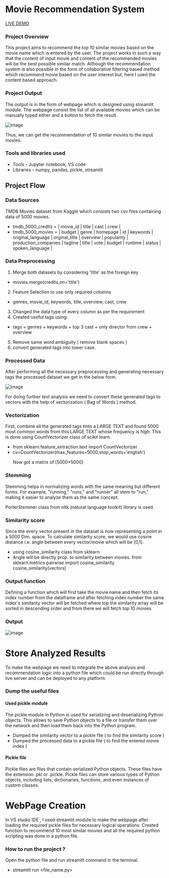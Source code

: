 # Movie Recommendation System

[LIVE DEMO](https://movierecommendationsyst-pa3bdka3kfsv2nek9onxob.streamlit.app/) 


### Project Overview
This project aims to recommend the top 10 similar movies based on the movie name which is entered by the user. The project works in such a way that the content of input movie and content of the recommended movies will be the best possible similar match.
Although the recommendation system is also possible in the form of collaborative filtering based method which recommend movie based on the user interest but, here I used the content based approach.

### Project Output
The output is in the form of webpage which is designed using streamlit module. The webpage consist the list of all available movies which can be manually typed either and a button to fetch the result. <p> </p>
![image](https://github.com/sachin-0502/movie_recommendation_syst/assets/144464445/f35896e9-a8a8-4bba-a309-502275f2981b)


Thus, we can get the recommendation of 10 similar movies to the input movies.
### Tools and libraries used
- Tools - Jupyter notebook, VS code
- Libraries - numpy, pandas, pickle, streamlit

## Project Flow


### Data Sources
TMDB Movies dataset from Kaggle which consists two csv files containing data of 5000 movies.
- tmdb_5000_credits = | movie_id | title | cast | crew |
- tmdb_5000_movies  = | budget | genre | homepage | id | keywords | original_language | orginal_title | overview | popularity | production_companies | tagline | title | vote | budget | runtime | status | spoken_language |



### Data Preprocessing
1. Merge both datasets by considering 'title' as the foreign key
- movies.merge(credits,on='title')
2. Feature Selection to use only required columns
- genres, movie_id, keywords, title, overview, cast, crew
3. Changed the data type of every column as per the requirement
4. Created useful tags using:
- tags = genres + keywords + top 3 cast + only director from crew + overview
5. Remove same word ambiguity ( remove blank spaces )
6. convert generated tags into lower case.

### Processed Data
After performing all the necessary preprocessing and generating necessary tags the processed dataset we get in the below form.<p> </p> 

![image](https://github.com/sachin-0502/movie_recommendation_syst/assets/144464445/d7532d5f-bf6e-4bd8-ad01-41933e08587f)


For doing further text analysis we need to convert these generated tags to vectors with the help of vectorization ( Bag of Words ) method.

### Vectorization
First, combine all the generated tags tinto a LARGE TEXT and found 5000 most common words from this LARGE TEXT whose frequency is high. This is done using CountVectorizer class of scikit learn. <p> </p>
- from sklearn.feature_extraction.text import CountVectorizer
- cv=CountVectorizer(max_features=5000,stop_words='english') <p> </p>
Now got a matrix of [5000*5000]

### Stemming
Stemming helps in normalizing words with the same meaning but different forms. For example, "running," "runs," and "runner" all stem to "run," making it easier to analyze them as the same concept.<p> </p>
PorterStemmer class from nltk (natural language toolkit) library is used.  

### Similarity score
Since the every vector present in the dataset is now representing a point in a 5000 Dim. space. To calculate similarity score, we would use cosine distance i.e. angle between every vector/movie which will be [0,1].
- using cosine_similarity class from sklearn
- Angle will be directly prop. to similarity between movies.
  from sklearn.metrics.pairwise import cosine_similarity  
  cosine_similarity(vectors)

### Output function
Defining a function which will first take the movie name and then fetch its index number from the dataframe and after fetching index number the same index's similarity vector will be fetched where top the similarity array will be sorted in descending order and from there we will fetch top 10 movies

### Output
![image](https://github.com/sachin-0502/movie_recommendation_syst/assets/144464445/b8deb19e-a654-4d0c-9299-8f968c01b57c)

# Store Analyzed Results
To make the webpage we need to integrate the above analysis and recommendation logic into a python file which could be run directly through live server and can be deployed to any platform.
### Dump the useful files

#### Used pickle module
The pickle module in Python is used for serializing and deserializing Python objects. This allows to save Python objects to a file or transfer them over the network and then load them back into the Python program. 
- Dumped the similarity vector to a pickle file ( to find the similarity score )
- Dumped the processed data to a pickle file ( to find the entered movie index )

#### Pickle file
Pickle files are files that contain serialized Python objects. These files have the extension .pkl or .pickle. Pickle files can store various types of Python objects, including lists, dictionaries, functions, and even instances of custom classes.

# WebPage Creation
In VS studio IDE , I used streamlit module to make the webpage after loading the required pickle files for necessary logical operations. Created function to recommend 10 most similar movies and all the required python scripting was done in a python file. <p> </p>


### How to run the project ?
Open the python file and run streamlit command in the terminal.
- streamlit run <file_name.py>





 
